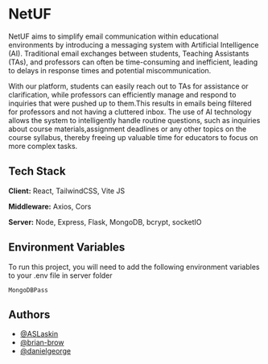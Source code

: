 
# NetUF

NetUF aims to simplify email communication within educational environments by introducing a messaging system with Artificial Intelligence (AI). Traditional email exchanges between students, Teaching Assistants (TAs), and professors can often be time-consuming and inefficient, leading to delays in response times and potential miscommunication.

With our platform, students can easily reach out to TAs for assistance or clarification, while professors can efficiently manage and respond to inquiries that were pushed up to them.This results in emails being filtered for professors and not having a cluttered inbox. The use of AI technology allows the system to intelligently handle routine questions, such as inquiries about course materials,assignment deadlines or any other topics on the course syllabus, thereby freeing up valuable time for educators to focus on more complex tasks.

## Tech Stack

**Client:** React, TailwindCSS, Vite JS 

**Middleware:** Axios, Cors

**Server:** Node, Express, Flask, MongoDB, bcrypt, socketIO


## Environment Variables

To run this project, you will need to add the following environment variables to your .env file in server folder

`MongoDBPass`


## Authors

- [@ASLaskin](https://www.github.com/ASLaskin)
- [@brian-brow](https://www.github.com/brian-brow)
- [@danielgeorge](https://www.github.com/danielgeorge922)




